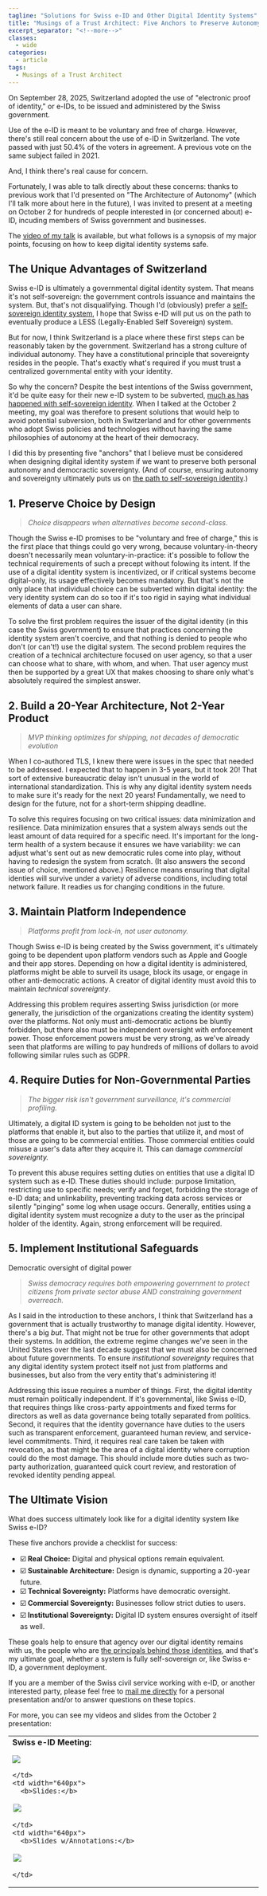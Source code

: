 ```yaml
---
tagline: "Solutions for Swiss e-ID and Other Digital Identity Systems"
title: "Musings of a Trust Architect: Five Anchors to Preserve Autonomy & Sovereignty"
excerpt_separator: "<!--more-->"
classes:
  - wide
categories:
  - article
tags:
  - Musings of a Trust Architect
---
```


On September 28, 2025, Switzerland adopted the use of "electronic proof of identity," or e-IDs, to be issued and administered by the Swiss government. 

Use of the e-ID is meant to be voluntary and free of charge. However, there's still real concern about the use of e-ID in Switzerland. The vote passed with just 50.4% of the voters in agreement. A previous vote on the same subject failed in 2021. 

And, I think there's real cause for concern.

Fortunately, I was able to talk directly about these concerns: thanks to previous work that I'd presented on "The Architecture of Autonomy" (which I'll talk more about here in the future), I was invited to present at a meeting on October 2 for hundreds of people interested in (or concerned about) e-ID, incuding members of Swiss government and businesses.

The [video of my talk](https://www.youtube.com/watch?v=Tgu5kQuClOU&t=5447s) is available, but what follows is a synopsis of my major points, focusing on how to keep digital identity systems safe.

## The Unique Advantages of Switzerland

Swiss e-ID is ultimately a governmental digital identity system. That means it's not self-sovereign: the government controls issuance and maintains the system. But, that's not disqualifying. Though I'd (obviously) prefer a [self-sovereign identity system](https://www.blockchaincommons.com/tags/#self-sovereign-identity), I hope that Swiss e-ID will put us on the path to eventually produce a LESS (Legally-Enabled Self Sovereign) system.

But for now, I think Switzerland is a place where these first steps can be reasonably taken by the government. Switzerland has a strong culture of individual autonomy. They have a constitutional principle that sovereignty resides in the people. That's exactly what's required if you must trust a centralized governmental entity with your identity.

So why the concern? Despite the best intentions of the Swiss government, it'd be quite easy for their new e-ID system to be subverted, [much as has happened with self-sovereign identity](https://www.lifewithalacrity.com/article/ssi-bankruptcy/). When I talked at the October 2 meeting, my goal was therefore to present solutions that would help to avoid potential subversion, both in Switzerland and for other governments who adopt Swiss policies and technologies without having the same philosophies of autonomy at the heart of their democracy.

I did this by presenting five "anchors" that I believe must be considered when designing digital identity system if we want to preserve both personal autonomy and democractic sovereignty. (And of course, ensuring autonomy and sovereignty ultimately puts us on [the path to self-sovereign identity](https://www.lifewithalacrity.com/article/the-path-to-self-soverereign-identity/).)

## 1. Preserve Choice by Design

> _Choice disappears when alternatives become second-class._

Though the Swiss e-ID promises to be "voluntary and free of charge," this is the first place that things could go very wrong, because voluntary-in-theory doesn't necessarily mean voluntary-in-practice: it's possible to follow the technical requirements of such a precept without folowing its intent. If the use of a digital identity system is incentivized, or if critical systems become digital-only, its usage effectively becomes mandatory. But that's not the only place that individual choice can be subverted within digital identity: the very identity system can do so too if it's too rigid in saying what individual elements of data a user can share.

To solve the first problem requires the issuer of the digital identity (in this case the Swiss government) to ensure that practices concerning the identity system aren't coercive, and that nothing is denied to people who don't (or can't!) use the digital system. The second problem requires the creation of a technical architecture focused on user agency, so that a user can choose what to share, with whom, and when. That user agency must then be supported by a great UX that makes choosing to share only what's absolutely required the simplest answer.

## 2. Build a 20-Year Architecture, Not 2-Year Product

> _MVP thinking optimizes for shipping, not decades of democratic evolution_

When I co-authored TLS, I knew there were issues in the spec that needed to be addressed. I expected that to happen in 3-5 years, but it took 20! That sort of extensive bureaucratic delay isn't unusual in the world of international standardization. This is why any digital identity system needs to make sure it's ready for the next 20 years! Fundamentally, we need to design for the future, not for a short-term shipping deadline.

To solve this requires focusing on two critical issues: data minimization and resilience. Data minimization ensures that a system always sends out the least amount of data required for a specific need. It's important for the long-term health of a system because it ensures we have variability: we can adjust what's sent out as new democratic rules come into play, without having to redesign the system from scratch. (It also answers the second issue of choice, mentioned above.) Resilience means ensuring that digital identies will survive under a variety of adverse conditions, including total network failure. It readies us for changing conditions in the future. 

## 3. Maintain Platform Independence

> _Platforms profit from lock-in, not user autonomy._

Though Swiss e-ID is being created by the Swiss government, it's ultimately going to be dependent upon platform vendors such as Apple and Google and their app stores. Depending on how a digital identity is administered, platforms might be able to surveil its usage, block its usage, or engage in other anti-democratic actions. A creator of digital identity must avoid this to maintain _technical sovereignty_.

Addressing this problem requires asserting Swiss jurisdiction (or more generally, the jurisdiction of the organizations creating the identity system) over the platforms. Not only must anti-democratic actions be bluntly forbidden, but there also must be independent oversight with enforcement power. Those enforcement powers must be very strong, as we've already seen that platforms are willing to pay hundreds of millions of dollars to avoid following similar rules such as GDPR.

## 4. Require Duties for Non-Governmental Parties

> _The bigger risk isn't government surveillance, it's commercial profiling._

Ultimately, a digital ID system is going to be beholden not just to the platforms that enable it, but also to the parties that utilize it, and most of those are going to be commercial entities. Those commercial entities could misuse a user's data after they acquire it. This can damage _commercial sovereignty._

To prevent this abuse requires setting duties on entities that use a digital ID system such as e-ID. These duties should include: purpose limitation, restricting use to specific needs; verify and forget, forbidding the storage of e-ID data; and unlinkability, preventing tracking data across services or silently "pinging" some log when usage occurs. Generally, entities using a digital identity system must recognize a duty to the user as the principal holder of the identity. Again, strong enforcement will be required.

## 5. Implement Institutional Safeguards
Democratic oversight of digital power

> _Swiss democracy requires both empowering government to protect citizens from private sector abuse AND constraining government overreach._

As I said in the introduction to these anchors, I think that Switzerland has a government that is actually trustworthy to manage digital identity. However, there's a big _but_. That might not be true for other governments that adopt their systems. In addition, the extreme regime changes we've seen in the United States over the last decade suggest that we must also be concerned about future governments. To ensure _institutional sovereignty_ requires that any digital identity system protect itself not just from platforms and businesses, but also from the very entity that's administering it!

Addressing this issue requires a number of things. First, the digital identity must remain politically independent. If it's governmental, like Swiss e-ID, that requires things like cross-party appointments and fixed terms for directors as well as data governance being totally separated from politics. Second, it requires that the identity governance have duties to the users such as transparent enforcement, guaranteed human review, and service-level commitments. Third, it requires real care taken be taken with revocation, as that might be the area of a digital identity where corruption could do the most damage. This should include more duties such as two-party authorization, guaranteed quick court review, and restoration of revoked identity pending appeal.

## The Ultimate Vision

What does success ultimately look like for a digital identity system like Swiss e-ID?

These five anchors provide a checklist for success:

* ☑️ **Real Choice:** Digital and physical options remain equivalent.
* ☑️ **Sustainable Architecture:** Design is dynamic, supporting a 20-year future.
* ☑️ **Technical Sovereignty:** Platforms have democratic oversight.
* ☑️ **Commercial Sovereignty:** Businesses follow strict duties to users.
* ☑️ **Institutional Sovereignty:** Digital ID system ensures oversight of itself as well.

These goals help to ensure that agency over our digital identity remains with us, the people who are [the principals behind those identities](https://www.blockchaincommons.com/articles/Principal-Authority/), and that's my ultimate goal, whether a system is fully self-sovereign or, like Swiss e-ID, a government deployment.

If you are a member of the Swiss civil service working with e-ID, or another interested party, please feel free to <a href="mailto:team@blockchaincommons.com">mail me directly</a> for a personal presentation and/or to answer questions on these topics.

For more, you can see my videos and slides from the  October 2 presentation:

<table width="100%">
  <tr>
    <td width="640px">
      <b>Swiss e-ID Meeting:</b>

<a href="https://www.youtube.com/watch?v=Tgu5kQuClOU&t=5447s"><img src="https://img.youtube.com/vi/Tgu5kQuClOU/hqdefault.jpg"></a>

    </td>
    <td width="640px">
      <b>Slides:</b>

<a href="https://developer.blockchaincommons.com/assets/pdfs/2025-10-swisseid-noannotations.pdf"><img src="https://developer.blockchaincommons.com/assets/pdfs/2025-10-swisseid.jpg" style="border:2px solid white"></a>

    </td>
    <td width="640px">
      <b>Slides w/Annotations:</b>

<a href="https://developer.blockchaincommons.com/assets/pdfs/2025-10-swisseid.pdf"><img src="https://developer.blockchaincommons.com/assets/pdfs/2025-10-swisseid.jpg" style="border:2px solid white"></a>

    </td>
  </tr>
</table>
